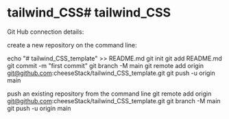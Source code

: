 # tailwind_CSS# tailwind_CSS

Git Hub connection details:


create a new repository on the command line:

echo "# tailwind_CSS_template" >> README.md
git init
git add README.md
git commit -m "first commit"
git branch -M main
git remote add origin git@github.com:cheeseStack/tailwind_CSS_template.git
git push -u origin main


push an existing repository from the command line
git remote add origin git@github.com:cheeseStack/tailwind_CSS_template.git
git branch -M main
git push -u origin main

